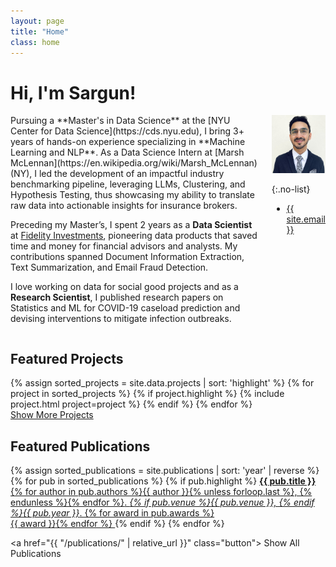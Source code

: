```yaml
---
layout: page
title: "Home"
class: home
---
```


# Hi, I'm Sargun!

<div class="columns" markdown="1">

<div class="intro" markdown="1">
Pursuing a **Master's in Data Science** at the [NYU Center for Data Science](https://cds.nyu.edu), I bring 3+ years of hands-on experience specializing in **Machine Learning and NLP**. As a Data Science Intern at [Marsh McLennan](https://en.wikipedia.org/wiki/Marsh_McLennan) (NY), I led the development of an impactful industry benchmarking pipeline, leveraging LLMs, Clustering, and Hypothesis Testing, thus showcasing my ability to translate raw data into actionable insights for insurance brokers.

Preceding my Master’s, I spent 2 years as a **Data Scientist** at [Fidelity Investments](https://fcatalyst.com/overview), pioneering data products that saved time and money for financial advisors and analysts. My contributions spanned Document Information Extraction, Text Summarization, and Email Fraud Detection.

I love working on data for social good projects and as a **Research Scientist**, I published research papers on Statistics and ML for COVID-19 caseload prediction and devising interventions to mitigate infection outbreaks.

</div>

<!-- <div class="intro" markdown="1">
I am currently pursuing my **Master's in Data Science** at the [NYU Center for Data Science](https://cds.nyu.edu), graduating in May 2024. I have **3+ years** of experience in Data Science, specializing in building **Machine Learning and Natural Language Processing** products.

In the summer, I interned at [Marsh McLennan](https://en.wikipedia.org/wiki/Marsh_McLennan) (NY) as a Data Science Intern, working on peer grouping of insurance clients based on their claims data, leveraging LLMs, Clustering, and Hypothesis Testing.

Prior to my Master's, I worked as a **Data Scientist** for 2 years at [Fidelity Investments](https://fcatalyst.com/overview), developing solutions for Document Information Extraction, Text Summarization, Email Fraud Detection, Explainable AI and more.

In addition, I have 1 year of experience conducting research in the area of **ML for social good**. As a **Research Scientist** at [ML2CT Lab, Ashoka](https://ashoka.edu.in/ML2CT), I worked on the statistical modelling of contact mixing patterns to devise interventions to limit the spread of infectious diseases. At [TavLab, IIIT-Delhi](http://tavlab.iiitd.edu.in/), I used ML to build predictive models for COVID-19 caseload predicion and surveillance of emerging variants.

</div> -->

<div class="me" markdown="1">
<picture>
  <source srcset='/images/sargun-nagpal.jpeg' type='image/jpeg' />
  <img
    src='/images/sargun-nagpal.jpeg'
    alt='Sargun Nagpal'>
</picture>

{:.no-list}
* <a href="mailto:{{ site.email }}">{{ site.email }}</a>
</div>
</div>

## Featured Projects

<div class="featured-projects">
  {% assign sorted_projects = site.data.projects | sort: 'highlight' %}
  {% for project in sorted_projects %}
    {% if project.highlight %}
      {% include project.html project=project %}
    {% endif %}
  {% endfor %}
</div>
<a href="{{ "/projects/" | relative_url }}" class="button">
  <i class="fas fa-chevron-circle-right"></i>
  Show More Projects
</a>

## Featured Publications

<div class="featured-publications">
  {% assign sorted_publications = site.publications | sort: 'year' | reverse %}
  {% for pub in sorted_publications %}
    {% if pub.highlight %}
      <a href="{{ pub.pdf }}" class="publication">
        <strong>{{ pub.title }}</strong>
        <span class="authors">{% for author in pub.authors %}{{ author }}{% unless forloop.last %}, {% endunless %}{% endfor %}</span>.
        <i>{% if pub.venue %}{{ pub.venue }}, {% endif %}{{ pub.year }}</i>.
        {% for award in pub.awards %}<br/><span class="award"><i class="fas fa-{% if award == "Best Paper Award" %}trophy{% else %}award{% endif %}" aria-hidden="true"></i> {{ award }}</span>{% endfor %}
      </a>
    {% endif %}
  {% endfor %}
</div>

<a href="{{ "/publications/" | relative_url }}" class="button">
  <i class="fas fa-chevron-circle-right"></i>
  Show All Publications
</a>

<!-- <div class="news-travel" markdown="1">

<div class="news" markdown="1">
## Latest News

<ul>
{% for news in site.data.news limit:10 %}
  {% include news.html news=news %}
{% endfor %}
</ul>

</div>

<div class="travel" markdown="1">
## Latest Travel

<table>
<tbody>
{% assign future_travel = site.data.travel | where_exp:'item','item.start == null' %}
{% for travel in future_travel %}
  {% include travel.html travel=travel %}
{% endfor %}
{% assign sorted_travel = site.data.travel | where_exp:'item','item.start' | sort: 'start' | reverse %}
{% for travel in sorted_travel limit:10 %}
  {% include travel.html travel=travel %}
{% endfor %}
</tbody>
</table>

</div>

</div> -->

